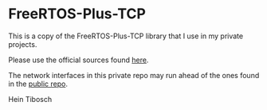 # FreeRTOS-Plus-TCP
This is a copy of the FreeRTOS-Plus-TCP library that I use in my private projects. 

Please use the official sources found [here](https://github.com/aws/amazon-freertos/tree/master/libraries/freertos_plus/standard/freertos_plus_tcp).

The network interfaces in this private repo may run ahead of the ones found in the [public repo](https://github.com/aws/amazon-freertos).


Hein Tibosch